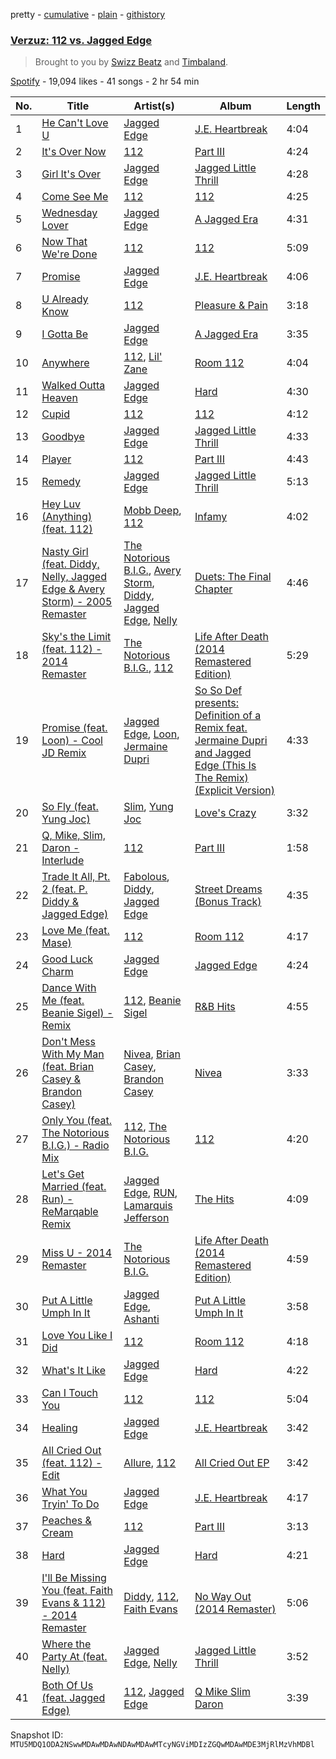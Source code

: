 pretty - [cumulative](/playlists/cumulative/37i9dQZF1DX6Mi3Mw1YGw5.md) - [plain](/playlists/plain/37i9dQZF1DX6Mi3Mw1YGw5) - [githistory](https://github.githistory.xyz/mackorone/spotify-playlist-archive/blob/main/playlists/plain/37i9dQZF1DX6Mi3Mw1YGw5)

### [Verzuz: 112 vs\. Jagged Edge](https://open.spotify.com/playlist/37i9dQZF1DX6Mi3Mw1YGw5)

> Brought to you by <a href="spotify:artist:2cADQgiLMjNhbsfeN52Bf3">Swizz Beatz</a> and <a href="spotify:artist:5Y5TRrQiqgUO4S36tzjIRZ">Timbaland</a>.

[Spotify](https://open.spotify.com/user/spotify) - 19,094 likes - 41 songs - 2 hr 54 min

| No. | Title | Artist(s) | Album | Length |
|---|---|---|---|---|
| 1 | [He Can't Love U](https://open.spotify.com/track/3VEZvzr84WVnoorZ4tlBSw) | [Jagged Edge](https://open.spotify.com/artist/7Aq8lpLMSt1Zxu56pe9bmp) | [J.E\. Heartbreak](https://open.spotify.com/album/4tIkdOt2ohTHJ1VptEwNu3) | 4:04 |
| 2 | [It's Over Now](https://open.spotify.com/track/769geiA8btidGHda4BBDOJ) | [112](https://open.spotify.com/artist/7urq0VfqxEYEEiZUkebXT4) | [Part III](https://open.spotify.com/album/6QlbqTqKJt1UnuH3PLz9mb) | 4:24 |
| 3 | [Girl It's Over](https://open.spotify.com/track/4EQIq1j1tAmK5y66a8qWtm) | [Jagged Edge](https://open.spotify.com/artist/7Aq8lpLMSt1Zxu56pe9bmp) | [Jagged Little Thrill](https://open.spotify.com/album/2LFRjzwf61Y7CIl54Kiq8j) | 4:28 |
| 4 | [Come See Me](https://open.spotify.com/track/0uuu6GPfF36MPr6SKMHvuF) | [112](https://open.spotify.com/artist/7urq0VfqxEYEEiZUkebXT4) | [112](https://open.spotify.com/album/5lSLGYViKHz22S8gEXz9Vc) | 4:25 |
| 5 | [Wednesday Lover](https://open.spotify.com/track/2arYwvMEmqwnMWvOOASv5U) | [Jagged Edge](https://open.spotify.com/artist/7Aq8lpLMSt1Zxu56pe9bmp) | [A Jagged Era](https://open.spotify.com/album/71V8liHaRbtSZ2ZGkjcqZB) | 4:31 |
| 6 | [Now That We're Done](https://open.spotify.com/track/6JUTn2qBWaQFylVZgwp2mH) | [112](https://open.spotify.com/artist/7urq0VfqxEYEEiZUkebXT4) | [112](https://open.spotify.com/album/5lSLGYViKHz22S8gEXz9Vc) | 5:09 |
| 7 | [Promise](https://open.spotify.com/track/1X1KDnhTnb28tpJlgOV3lD) | [Jagged Edge](https://open.spotify.com/artist/7Aq8lpLMSt1Zxu56pe9bmp) | [J.E\. Heartbreak](https://open.spotify.com/album/4tIkdOt2ohTHJ1VptEwNu3) | 4:06 |
| 8 | [U Already Know](https://open.spotify.com/track/0ahRDzkKq0KEi7FRoHb0qk) | [112](https://open.spotify.com/artist/7urq0VfqxEYEEiZUkebXT4) | [Pleasure & Pain](https://open.spotify.com/album/3gY1qUrGzKNQnorPC9Lu72) | 3:18 |
| 9 | [I Gotta Be](https://open.spotify.com/track/5nS5mDWAyce9gjD8crHcZX) | [Jagged Edge](https://open.spotify.com/artist/7Aq8lpLMSt1Zxu56pe9bmp) | [A Jagged Era](https://open.spotify.com/album/71V8liHaRbtSZ2ZGkjcqZB) | 3:35 |
| 10 | [Anywhere](https://open.spotify.com/track/0Zze3tFRSNwL6KllmYjLgZ) | [112](https://open.spotify.com/artist/7urq0VfqxEYEEiZUkebXT4), [Lil' Zane](https://open.spotify.com/artist/61mwtI8FCpYa9G2NuThRhI) | [Room 112](https://open.spotify.com/album/2a9zJQA2ttMax51gVplZ2w) | 4:04 |
| 11 | [Walked Outta Heaven](https://open.spotify.com/track/06ZDLodo1UDVavc3MXREZ3) | [Jagged Edge](https://open.spotify.com/artist/7Aq8lpLMSt1Zxu56pe9bmp) | [Hard](https://open.spotify.com/album/6ZIfULvfXHqu6jcNm6vfSl) | 4:30 |
| 12 | [Cupid](https://open.spotify.com/track/3kVIFDE3G89I2RPVkiRaRj) | [112](https://open.spotify.com/artist/7urq0VfqxEYEEiZUkebXT4) | [112](https://open.spotify.com/album/5lSLGYViKHz22S8gEXz9Vc) | 4:12 |
| 13 | [Goodbye](https://open.spotify.com/track/3PcocqQL1Qn6LtUxjSlk4R) | [Jagged Edge](https://open.spotify.com/artist/7Aq8lpLMSt1Zxu56pe9bmp) | [Jagged Little Thrill](https://open.spotify.com/album/2LFRjzwf61Y7CIl54Kiq8j) | 4:33 |
| 14 | [Player](https://open.spotify.com/track/5ZEyR4PSJyIWAK5ihkI21u) | [112](https://open.spotify.com/artist/7urq0VfqxEYEEiZUkebXT4) | [Part III](https://open.spotify.com/album/6QlbqTqKJt1UnuH3PLz9mb) | 4:43 |
| 15 | [Remedy](https://open.spotify.com/track/6erUaewLXaLfppXcOviDjI) | [Jagged Edge](https://open.spotify.com/artist/7Aq8lpLMSt1Zxu56pe9bmp) | [Jagged Little Thrill](https://open.spotify.com/album/2LFRjzwf61Y7CIl54Kiq8j) | 5:13 |
| 16 | [Hey Luv \(Anything\) \(feat\. 112\)](https://open.spotify.com/track/6IdK1E8oLtVNdPPH9Np6he) | [Mobb Deep](https://open.spotify.com/artist/6O2zJ0tId7g07yzHtX0yap), [112](https://open.spotify.com/artist/7urq0VfqxEYEEiZUkebXT4) | [Infamy](https://open.spotify.com/album/2hSnMHuLYfpp8hvdpZRjAk) | 4:02 |
| 17 | [Nasty Girl \(feat\. Diddy, Nelly, Jagged Edge & Avery Storm\) \- 2005 Remaster](https://open.spotify.com/track/4GIsskMpViPkt0uzPJTJSp) | [The Notorious B.I.G.](https://open.spotify.com/artist/5me0Irg2ANcsgc93uaYrpb), [Avery Storm](https://open.spotify.com/artist/79OSA519ScnPY0MVDpu8ZV), [Diddy](https://open.spotify.com/artist/59wfkuBoNyhDMQGCljbUbA), [Jagged Edge](https://open.spotify.com/artist/7Aq8lpLMSt1Zxu56pe9bmp), [Nelly](https://open.spotify.com/artist/2gBjLmx6zQnFGQJCAQpRgw) | [Duets: The Final Chapter](https://open.spotify.com/album/2M6rjUsC2T3KJ8Ku2uTTQG) | 4:46 |
| 18 | [Sky's the Limit \(feat\. 112\) \- 2014 Remaster](https://open.spotify.com/track/0xdYzkbBBfTevSyOJqWUSX) | [The Notorious B.I.G.](https://open.spotify.com/artist/5me0Irg2ANcsgc93uaYrpb), [112](https://open.spotify.com/artist/7urq0VfqxEYEEiZUkebXT4) | [Life After Death \(2014 Remastered Edition\)](https://open.spotify.com/album/7dRdaGSxgcBdJnrOviQRuB) | 5:29 |
| 19 | [Promise \(feat\. Loon\) \- Cool JD Remix](https://open.spotify.com/track/4iIzuqTpvDpo1VTzIyqZuK) | [Jagged Edge](https://open.spotify.com/artist/7Aq8lpLMSt1Zxu56pe9bmp), [Loon](https://open.spotify.com/artist/2gie1bU1LwnxdFAJoTLjzT), [Jermaine Dupri](https://open.spotify.com/artist/6nfYGe7IIuuP5bMY1jkJP6) | [So So Def presents: Definition of a Remix feat\. Jermaine Dupri and Jagged Edge \(This Is The Remix\) \(Explicit Version\)](https://open.spotify.com/album/38TZrkhZT3QGTl2VPFMcAn) | 4:33 |
| 20 | [So Fly \(feat\. Yung Joc\)](https://open.spotify.com/track/2wmBKUx62Px6my6U1mYw18) | [Slim](https://open.spotify.com/artist/33nrND6ODgesoa1Qmr5DbD), [Yung Joc](https://open.spotify.com/artist/23LbwefIODbyGdRbAz3urj) | [Love's Crazy](https://open.spotify.com/album/0z5RVnmXdr5bx73XeLcJYs) | 3:32 |
| 21 | [Q, Mike, Slim, Daron \- Interlude](https://open.spotify.com/track/3GuliNti6PIEJoqUoPp8Wl) | [112](https://open.spotify.com/artist/7urq0VfqxEYEEiZUkebXT4) | [Part III](https://open.spotify.com/album/6QlbqTqKJt1UnuH3PLz9mb) | 1:58 |
| 22 | [Trade It All, Pt\. 2 \(feat\. P\. Diddy & Jagged Edge\)](https://open.spotify.com/track/6h7PQQIUQSNSAWqRe98MBU) | [Fabolous](https://open.spotify.com/artist/0YWxKQj2Go9CGHCp77UOyy), [Diddy](https://open.spotify.com/artist/59wfkuBoNyhDMQGCljbUbA), [Jagged Edge](https://open.spotify.com/artist/7Aq8lpLMSt1Zxu56pe9bmp) | [Street Dreams \(Bonus Track\)](https://open.spotify.com/album/46tIBaFs0Ov0HJsCDrq1Kl) | 4:35 |
| 23 | [Love Me \(feat\. Mase\)](https://open.spotify.com/track/4uI5xNUdEupLKskfQnfx3o) | [112](https://open.spotify.com/artist/7urq0VfqxEYEEiZUkebXT4) | [Room 112](https://open.spotify.com/album/2a9zJQA2ttMax51gVplZ2w) | 4:17 |
| 24 | [Good Luck Charm](https://open.spotify.com/track/0rJBJ4K6uNeDg1rGVyi0Tp) | [Jagged Edge](https://open.spotify.com/artist/7Aq8lpLMSt1Zxu56pe9bmp) | [Jagged Edge](https://open.spotify.com/album/2GqAV0eTWlifSFIoHOnUME) | 4:24 |
| 25 | [Dance With Me \(feat\. Beanie Sigel\) \- Remix](https://open.spotify.com/track/06EmqZJolHpHSwNKLHVmqB) | [112](https://open.spotify.com/artist/7urq0VfqxEYEEiZUkebXT4), [Beanie Sigel](https://open.spotify.com/artist/0tCtGc5vt29zFZp6KXzN50) | [R&B Hits](https://open.spotify.com/album/5Bp5PZqYJ9tiz0Hf6lOD5Q) | 4:55 |
| 26 | [Don't Mess With My Man \(feat\. Brian Casey & Brandon Casey\)](https://open.spotify.com/track/39YovPslPCXbFYhlYjsZ2Y) | [Nivea](https://open.spotify.com/artist/15Dh5PvHQj909E0RgAe0aN), [Brian Casey](https://open.spotify.com/artist/1Zgn8DDi8ema6uKufbQOdG), [Brandon Casey](https://open.spotify.com/artist/6pw5ePxlLPN87ikxsFHsvZ) | [Nivea](https://open.spotify.com/album/6tXzTKfHd9fR1OPsvstxVt) | 3:33 |
| 27 | [Only You \(feat\. The Notorious B.I.G.\) \- Radio Mix](https://open.spotify.com/track/7jg3Irt0hqnss3HvaPP2D2) | [112](https://open.spotify.com/artist/7urq0VfqxEYEEiZUkebXT4), [The Notorious B.I.G.](https://open.spotify.com/artist/5me0Irg2ANcsgc93uaYrpb) | [112](https://open.spotify.com/album/5lSLGYViKHz22S8gEXz9Vc) | 4:20 |
| 28 | [Let's Get Married \(feat\. Run\) \- ReMarqable Remix](https://open.spotify.com/track/18CODOzJ5DWzWh6kAeKiSC) | [Jagged Edge](https://open.spotify.com/artist/7Aq8lpLMSt1Zxu56pe9bmp), [RUN](https://open.spotify.com/artist/2qFXvV0t7QXlF7Tdc9YTie), [Lamarquis Jefferson](https://open.spotify.com/artist/6eZD2i7kAelKt5z1ytH0Me) | [The Hits](https://open.spotify.com/album/72phYQZz7SLAT9xwK6LMO6) | 4:09 |
| 29 | [Miss U \- 2014 Remaster](https://open.spotify.com/track/612lE4c57zWDOqeWca1Pmf) | [The Notorious B.I.G.](https://open.spotify.com/artist/5me0Irg2ANcsgc93uaYrpb) | [Life After Death \(2014 Remastered Edition\)](https://open.spotify.com/album/7dRdaGSxgcBdJnrOviQRuB) | 4:59 |
| 30 | [Put A Little Umph In It](https://open.spotify.com/track/46aTTcwM3Q74TE4UogWBFT) | [Jagged Edge](https://open.spotify.com/artist/7Aq8lpLMSt1Zxu56pe9bmp), [Ashanti](https://open.spotify.com/artist/5rkVyNGXEgeUqKkB5ccK83) | [Put A Little Umph In It](https://open.spotify.com/album/5X0ijafyfFgd75wpobqPZx) | 3:58 |
| 31 | [Love You Like I Did](https://open.spotify.com/track/4za4hwET81Hncno04XQKAa) | [112](https://open.spotify.com/artist/7urq0VfqxEYEEiZUkebXT4) | [Room 112](https://open.spotify.com/album/2a9zJQA2ttMax51gVplZ2w) | 4:18 |
| 32 | [What's It Like](https://open.spotify.com/track/5SKkOuJxufkWfkTFnwQvWO) | [Jagged Edge](https://open.spotify.com/artist/7Aq8lpLMSt1Zxu56pe9bmp) | [Hard](https://open.spotify.com/album/6ZIfULvfXHqu6jcNm6vfSl) | 4:22 |
| 33 | [Can I Touch You](https://open.spotify.com/track/7DVeWlH6Dt4B03mZf1O7ni) | [112](https://open.spotify.com/artist/7urq0VfqxEYEEiZUkebXT4) | [112](https://open.spotify.com/album/5lSLGYViKHz22S8gEXz9Vc) | 5:04 |
| 34 | [Healing](https://open.spotify.com/track/5eOUKWk8zeaEg0pJE2sldI) | [Jagged Edge](https://open.spotify.com/artist/7Aq8lpLMSt1Zxu56pe9bmp) | [J.E\. Heartbreak](https://open.spotify.com/album/4tIkdOt2ohTHJ1VptEwNu3) | 3:42 |
| 35 | [All Cried Out \(feat\. 112\) \- Edit](https://open.spotify.com/track/3Vqi9EyGo1G38Klj6vt4bM) | [Allure](https://open.spotify.com/artist/1VPr8y4GGZJBtWyaoLdYUT), [112](https://open.spotify.com/artist/7urq0VfqxEYEEiZUkebXT4) | [All Cried Out EP](https://open.spotify.com/album/3Qw0UJD0P5Kbof20UGCCNy) | 3:42 |
| 36 | [What You Tryin' To Do](https://open.spotify.com/track/1agSO3iKOpk9TuYthowkCj) | [Jagged Edge](https://open.spotify.com/artist/7Aq8lpLMSt1Zxu56pe9bmp) | [J.E\. Heartbreak](https://open.spotify.com/album/4tIkdOt2ohTHJ1VptEwNu3) | 4:17 |
| 37 | [Peaches & Cream](https://open.spotify.com/track/2SLZ2rX5773RS16mcqBxG7) | [112](https://open.spotify.com/artist/7urq0VfqxEYEEiZUkebXT4) | [Part III](https://open.spotify.com/album/6QlbqTqKJt1UnuH3PLz9mb) | 3:13 |
| 38 | [Hard](https://open.spotify.com/track/4u5T8SVKuAHqbu9tBzVPNm) | [Jagged Edge](https://open.spotify.com/artist/7Aq8lpLMSt1Zxu56pe9bmp) | [Hard](https://open.spotify.com/album/6ZIfULvfXHqu6jcNm6vfSl) | 4:21 |
| 39 | [I'll Be Missing You \(feat\. Faith Evans & 112\) \- 2014 Remaster](https://open.spotify.com/track/1yy2DlSDtEt90d54rPDPXz) | [Diddy](https://open.spotify.com/artist/59wfkuBoNyhDMQGCljbUbA), [112](https://open.spotify.com/artist/7urq0VfqxEYEEiZUkebXT4), [Faith Evans](https://open.spotify.com/artist/5NDMothbpdpq2xHqSjrrWn) | [No Way Out \(2014 Remaster\)](https://open.spotify.com/album/33hEDxsIVGf7R6wRdZBQOw) | 5:06 |
| 40 | [Where the Party At \(feat\. Nelly\)](https://open.spotify.com/track/5mNV8Mz59bzyuQ53gTw0c0) | [Jagged Edge](https://open.spotify.com/artist/7Aq8lpLMSt1Zxu56pe9bmp), [Nelly](https://open.spotify.com/artist/2gBjLmx6zQnFGQJCAQpRgw) | [Jagged Little Thrill](https://open.spotify.com/album/2LFRjzwf61Y7CIl54Kiq8j) | 3:52 |
| 41 | [Both Of Us \(feat\. Jagged Edge\)](https://open.spotify.com/track/71l9pkTlLtP7eCfnVoxC1Z) | [112](https://open.spotify.com/artist/7urq0VfqxEYEEiZUkebXT4), [Jagged Edge](https://open.spotify.com/artist/7Aq8lpLMSt1Zxu56pe9bmp) | [Q Mike Slim Daron](https://open.spotify.com/album/6rN35Bxpfrcu0eVn3WYilF) | 3:39 |

Snapshot ID: `MTU5MDQ1ODA2NSwwMDAwMDAwNDAwMDAwMTcyNGViMDIzZGQwMDAwMDE3MjRlMzVhMDBl`
